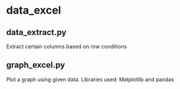 # data_excel

## data_extract.py
  Extract certain columns based on row conditions

## graph_excel.py
  Plot a graph using given data. Libraries used: Matplotlib and pandas

